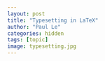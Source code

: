 ```yaml
---
layout: post
title: "Typesetting in LaTeX"
author: "Paul Le"
categories: hidden
tags: [topic]
image: typesetting.jpg
---
```

